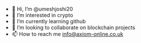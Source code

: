 - 👋 Hi, I’m @umeshjoshi20
- 👀 I’m interested in crypto
- 🌱 I’m currently learning github
- 💞️ I’m looking to collaborate on blockchain projects
- 📫 How to reach me info@axiom-online.co.uk

<!---
umeshjoshi20/umeshjoshi20 is a ✨ special ✨ repository because its `README.md` (this file) appears on your GitHub profile.
You can click the Preview link to take a look at your changes.
--->
